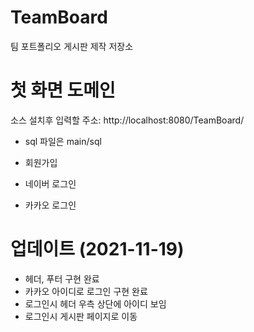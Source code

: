# TeamBoard

팀 포트폴리오 게시판 제작 저장소

# 첫 화면 도메인

소스 설치후 입력할 주소:
http://localhost:8080/TeamBoard/

- sql 파일은 main/sql

- 회원가입
- 네이버 로그인
- 카카오 로그인

# 업데이트 (2021-11-19)

- 헤더, 푸터 구현 완료
- 카카오 아이디로 로그인 구현 완료
- 로그인시 헤더 우측 상단에 아이디 보임
- 로그인시 게시판 페이지로 이동
